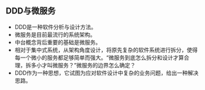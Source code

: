 ## DDD与微服务

* DDD是一种软件分析与设计方法。
* 微服务是目前最流行的系统架构。
* 中台概念背后重要的基础是微服务。
* 相对于集中式系统，从架构角度设计，将原先复杂的软件系统进行拆分，使得每一个微小的服务都足够简单而强大。“微服务到底怎么拆分和设计才算合理，拆多小才叫微服务？”微服务的边界怎么确定？
* DDD作为一种思想，它试图为应对软件设计中复杂的业务问题，给出一种解决思路。